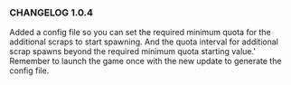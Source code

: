 <h3>CHANGELOG 1.0.4</h3>
Added a config file so you can set the required minimum quota for the additional scraps to start spawning. And the quota interval for additional scrap spawns beyond the required minimum quota starting value.'
<br>
Remember to launch the game once with the new update to generate the config file.